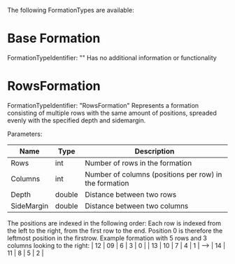 The following FormationTypes are available:

# Base Formation
FormationTypeIdentifier: ""
Has no additional information or functionality

# RowsFormation
FormationTypeIdentifier: "RowsFormation"
Represents a formation consisting of multiple rows with the same amount of positions, spreaded evenly with the specified depth and sidemargin.

Parameters:

| Name | Type | Description |
|-|-|-|
| Rows | int | Number of rows in the formation |
| Columns | int | Number of columns (positions per row) in the formation |
| Depth | double | Distance between two rows |
| SideMargin | double | Distance between two columns |

The positions are indexed in the following order: Each row is indexed from the left to the right, from the first row to the end. Position 0 is therefore the leftmost position in the firstrow. 
Example formation with 5 rows and 3 columns looking to the right:
| 12 | 09 | 6 | 3 | 0 |
| 13 | 10 | 7 | 4 | 1 | -->
| 14 | 11 | 8 | 5 | 2 |